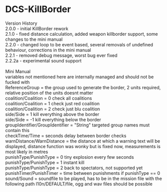 # DCS-KillBorder
Version History \
2.0.0 - initial KillBorder rework \
2.1.0 - fixed distance calculation, added weapon killborder support, some changes to the mini manual \
2.2.0 - changed loop to be event based, several removals of undefined behaviour, corrections in the mini manual \
2.2.1 - removed debug message, worst bug ever fixed \
2.2.2a - experimental sound support \
\
Mini Manual \
variables not mentioned here are internally managed and should not be fucked with \
ReferenceGroup = the group used to generate the border, 2 units required, relative position of the units doesnt matter \
coalition/Coalition = 0 check all coalitions \
coalition/Coalition = 1 check just red coalition \
coalition/Coalition = 2 check just blu coalition \
side/Side = 1 kill everything above the border \
side/Side = -1 kill everything below the border \
groupIdentifier/GroupIdentifier = "String" targeted group names must contain this \
checkTime/Time = seconds delay between border checks \
warnDistance/WarnDistance = the distance at which a warning text will be displayed, distance function was wonky but is fixed now, measurements is most likely in metres \
punishType/PunishType = 0 tiny explosion every few seconds \
punishType/PunishType = 1 instant kill \
punishType/PunishType = 2 back to spectators, not supported yet \
punishTimer/PunishTimer = time between punishments if punishType == 0 \
sound/Sound = soundfile to be played, has to be in the mission file with the following path l10n/DEFAULT/file, ogg and wav files should be possible
